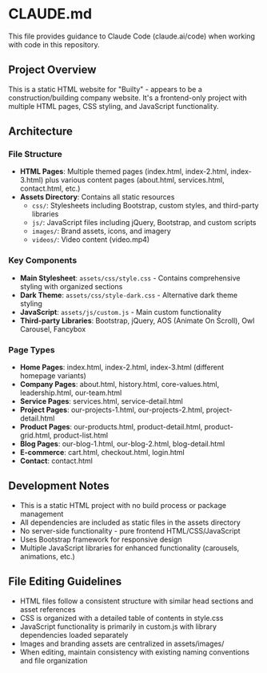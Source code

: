 # CLAUDE.md

This file provides guidance to Claude Code (claude.ai/code) when working with code in this repository.

## Project Overview

This is a static HTML website for "Builty" - appears to be a construction/building company website. It's a frontend-only project with multiple HTML pages, CSS styling, and JavaScript functionality.

## Architecture

### File Structure
- **HTML Pages**: Multiple themed pages (index.html, index-2.html, index-3.html) plus various content pages (about.html, services.html, contact.html, etc.)
- **Assets Directory**: Contains all static resources
  - `css/`: Stylesheets including Bootstrap, custom styles, and third-party libraries
  - `js/`: JavaScript files including jQuery, Bootstrap, and custom scripts
  - `images/`: Brand assets, icons, and imagery
  - `videos/`: Video content (video.mp4)

### Key Components
- **Main Stylesheet**: `assets/css/style.css` - Contains comprehensive styling with organized sections
- **Dark Theme**: `assets/css/style-dark.css` - Alternative dark theme styling
- **JavaScript**: `assets/js/custom.js` - Main custom functionality
- **Third-party Libraries**: Bootstrap, jQuery, AOS (Animate On Scroll), Owl Carousel, Fancybox

### Page Types
- **Home Pages**: index.html, index-2.html, index-3.html (different homepage variants)
- **Company Pages**: about.html, history.html, core-values.html, leadership.html, our-team.html
- **Service Pages**: services.html, service-detail.html
- **Project Pages**: our-projects-1.html, our-projects-2.html, project-detail.html
- **Product Pages**: our-products.html, product-detail.html, product-grid.html, product-list.html
- **Blog Pages**: our-blog-1.html, our-blog-2.html, blog-detail.html
- **E-commerce**: cart.html, checkout.html, login.html
- **Contact**: contact.html

## Development Notes

- This is a static HTML project with no build process or package management
- All dependencies are included as static files in the assets directory
- No server-side functionality - pure frontend HTML/CSS/JavaScript
- Uses Bootstrap framework for responsive design
- Multiple JavaScript libraries for enhanced functionality (carousels, animations, etc.)

## File Editing Guidelines

- HTML files follow a consistent structure with similar head sections and asset references
- CSS is organized with a detailed table of contents in style.css
- JavaScript functionality is primarily in custom.js with library dependencies loaded separately
- Images and branding assets are centralized in assets/images/
- When editing, maintain consistency with existing naming conventions and file organization